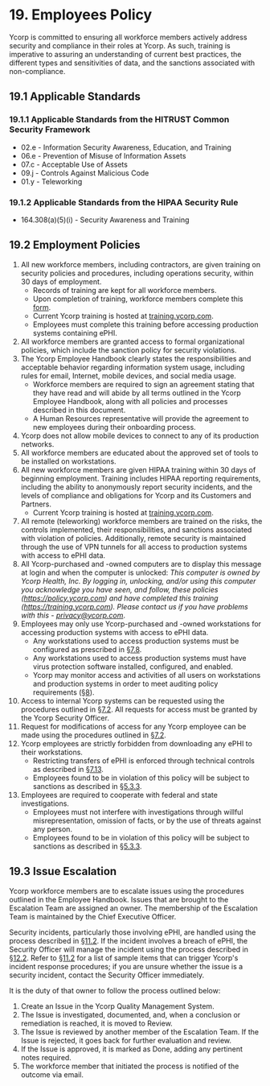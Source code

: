 # 19. Employees Policy

Ycorp is committed to ensuring all workforce members actively address security and compliance in their roles at Ycorp. As such, training is imperative to assuring an understanding of current best practices, the different types and sensitivities of data, and the sanctions associated with non-compliance.

## 19.1 Applicable Standards

### 19.1.1 Applicable Standards from the HITRUST Common Security Framework

* 02.e - Information Security Awareness, Education, and Training
* 06.e - Prevention of Misuse of Information Assets
* 07.c - Acceptable Use of Assets
* 09.j - Controls Against Malicious Code
* 01.y - Teleworking

### 19.1.2 Applicable Standards from the HIPAA Security Rule

* 164.308(a)(5)(i) - Security Awareness and Training

## 19.2 Employment Policies

1. All new workforce members, including contractors, are given training on security policies and procedures, including operations security, within 30 days of employment.
   * Records of training are kept for all workforce members.
   * Upon completion of training, workforce members complete this [form](https://docs.google.com/a/catalyze.io/forms/d/1bmEK3TidACj6ForBqGMaINPjIckv9ht28rtkGEQsBGs/viewform?usp=send_form).
   * Current Ycorp training is hosted at [training.ycorp.com](https://training.ycorp.com/).
   * Employees must complete this training before accessing production systems containing ePHI.
2. All workforce members are granted access to formal organizational policies, which include the sanction policy for security violations.
3. The Ycorp Employee Handbook clearly states the responsibilities and acceptable behavior regarding information system usage, including rules for email, Internet, mobile devices, and social media usage.
   * Workforce members are required to sign an agreement stating that they have read and will abide by all terms outlined in the Ycorp Employee Handbook, along with all policies and processes described in this document.
   * A Human Resources representative will provide the agreement to new employees during their onboarding process.
4. Ycorp does not allow mobile devices to connect to any of its production networks.
5. All workforce members are educated about the approved set of tools to be installed on workstations.
6. All new workforce members are given HIPAA training within 30 days of beginning employment. Training includes HIPAA reporting requirements, including the ability to anonymously report security incidents, and the levels of compliance and obligations for Ycorp and its Customers and Partners.
   * Current Ycorp training is hosted at [training.ycorp.com](https://training.ycorp.com/).
7. All remote (teleworking) workforce members are trained on the risks, the controls implemented, their responsibilities, and sanctions associated with violation of policies. Additionally, remote security is maintained through the use of VPN tunnels for all access to production systems with access to ePHI data.
8. All Ycorp-purchased and -owned computers are to display this message at login and when the computer is unlocked: *This computer is owned by Ycorp Health, Inc. By logging in, unlocking, and/or using this computer you acknowledge you have seen, and follow, these policies (https://policy.ycorp.com) and have completed this training (https://training.ycorp.com). Please contact us if you have problems with this - privacy@ycorp.com*.
9. Employees may only use Ycorp-purchased and -owned workstations for accessing production systems with access to ePHI data.
   * Any workstations used to access production systems must be configured as prescribed in [§7.8](#7.8-employee-workstation-use).
   * Any workstations used to access production systems must have virus protection software installed, configured, and enabled.
   * Ycorp may monitor access and activities of all users on workstations and production systems in order to meet auditing policy requirements ([§8](#8.-auditing-policy)).
10. Access to internal Ycorp systems can be requested using the procedures outlined in [§7.2](#7.2-access-establishment-and-modification). All requests for access must be granted by the Ycorp Security Officer.
11. Request for modifications of access for any Ycorp employee can be made using the procedures outlined in [§7.2](#7.2-access-establishment-and-modification).
12. Ycorp employees are strictly forbidden from downloading any ePHI to their workstations.
    * Restricting transfers of ePHI is enforced through technical controls as described in [§7.13](#7.13-access-to-ephi).
    * Employees found to be in violation of this policy will be subject to sanctions as described in [§5.3.3](#5.3-security-officer).
13. Employees are required to cooperate with federal and state investigations.
    * Employees must not interfere with investigations through willful misrepresentation, omission of facts, or by the use of threats against any person.
    * Employees found to be in violation of this policy will be subject to sanctions as described in [§5.3.3](#5.3-security-officer).

## 19.3 Issue Escalation

Ycorp workforce members are to escalate issues using the procedures outlined in the Employee Handbook. Issues that are brought to the Escalation Team are assigned an owner. The membership of the Escalation Team is maintained by the Chief Executive Officer.

Security incidents, particularly those involving ePHI, are handled using the process described in [§11.2](#11.2-incident-management-policies). If the incident involves a breach of ePHI, the Security Officer will manage the incident using the process described in [§12.2](#12.2-Ycorp-breach-policy). Refer to [§11.2](#11.2-incident-management-policies) for a list of sample items that can trigger Ycorp's incident response procedures; if you are unsure whether the issue is a security incident, contact the Security Officer immediately.

It is the duty of that owner to follow the process outlined below:

1. Create an Issue in the Ycorp Quality Management System.
2. The Issue is investigated, documented, and, when a conclusion or remediation is reached, it is moved to Review.
3. The Issue is reviewed by another member of the Escalation Team. If the Issue is rejected, it goes back for further evaluation and review.
4. If the Issue is approved, it is marked as Done, adding any pertinent notes required.
5. The workforce member that initiated the process is notified of the outcome via email.
